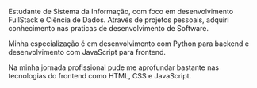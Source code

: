 Estudante de Sistema da Informação, com foco em desenvolvimento FullStack e Ciência de Dados. Através de projetos pessoais, adquiri conhecimento nas praticas de desenvolvimento de Software. 

Minha especialização é em desenvolvimento com Python para backend e desenvolvimento com JavaScript para frontend. 

Na minha jornada profissional pude me aprofundar bastante nas tecnologias do frontend como HTML, CSS e JavaScript.
